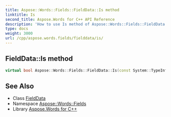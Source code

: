 ```yaml
---
title: Aspose::Words::Fields::FieldData::Is method
linktitle: Is
second_title: Aspose.Words for C++ API Reference
description: 'How to use Is method of Aspose::Words::Fields::FieldData class in C++.'
type: docs
weight: 3000
url: /cpp/aspose.words.fields/fielddata/is/
---
```

## FieldData::Is method




```cpp
virtual bool Aspose::Words::Fields::FieldData::Is(const System::TypeInfo &target) const override
```

## See Also

* Class [FieldData](../)
* Namespace [Aspose::Words::Fields](../../)
* Library [Aspose.Words for C++](../../../)
